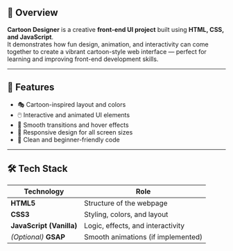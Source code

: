 ## 🧩 Overview

**Cartoon Designer** is a creative **front-end UI project** built using **HTML, CSS, and JavaScript**.  
It demonstrates how fun design, animation, and interactivity can come together to create a vibrant cartoon-style web interface — perfect for learning and improving front-end development skills.

---

## 🚀 Features

- 🎭 Cartoon-inspired layout and colors  
- 🖱️ Interactive and animated UI elements  
- 💫 Smooth transitions and hover effects  
- 📱 Responsive design for all screen sizes  
- 🧠 Clean and beginner-friendly code  

---

## 🛠️ Tech Stack

| Technology | Role |
|-------------|------|
| **HTML5** | Structure of the webpage |
| **CSS3** | Styling, colors, and layout |
| **JavaScript (Vanilla)** | Logic, effects, and interactivity |
| *(Optional)* **GSAP** | Smooth animations (if implemented) 